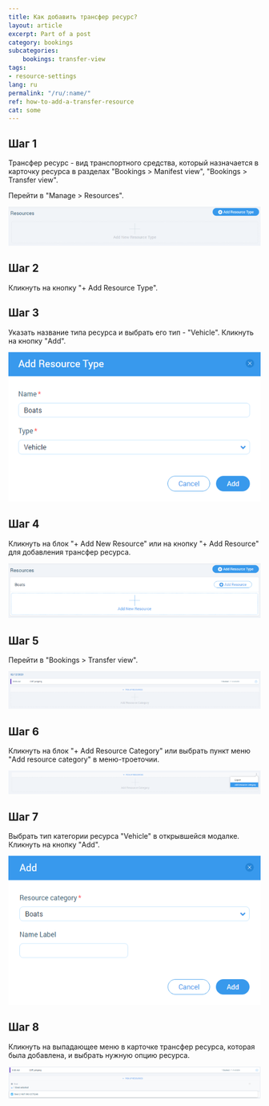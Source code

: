 ```yaml
---
title: Как добавить трансфер ресурс?
layout: article
excerpt: Part of a post
category: bookings
subcategories:
    bookings: transfer-view
tags:
- resource-settings
lang: ru
permalink: "/ru/:name/"
ref: how-to-add-a-transfer-resource
cat: some
---
```


## **Шаг 1**

Трансфер ресурс - вид транспортного средства, который назначается в карточку ресурса в разделах "Bookings > Manifest view", "Bookings > Transfer view".

Перейти в "Manage > Resources".

![How_to_add_a_transfer_resource1](/assets/images/how_to_add_a_transfer_resource1.png)

## **Шаг 2**

Кликнуть на кнопку "+ Add Resource Type".

## **Шаг 3**

Указать название типа ресурса и выбрать его тип - "Vehicle". Кликнуть на кнопку "Add".

![How_to_add_a_transfer_resource2](/assets/images/how_to_add_a_transfer_resource2.png)

## **Шаг 4**

Кликнуть на блок "+ Add New Resource" или на кнопку "+ Add Resource" для добавления трансфер ресурса.

![How_to_add_a_transfer_resource3](/assets/images/how_to_add_a_transfer_resource3.png)

## **Шаг 5**

Перейти в "Bookings > Transfer view".

![How_to_add_a_transfer_resource4](/assets/images/how_to_add_a_transfer_resource4.png)

## **Шаг 6**

Кликнуть на блок "+ Add Resource Category" или выбрать пункт меню "Add resource category" в меню-троеточии.

![How_to_add_a_transfer_resource5](/assets/images/how_to_add_a_transfer_resource5.png)

## **Шаг 7**

Выбрать тип категории ресурса "Vehicle" в открывшейся модалке. Кликнуть на кнопку "Add".

![How_to_add_a_transfer_resource6](/assets/images/how_to_add_a_transfer_resource6.png)

## **Шаг 8**

Кликнуть на выпадающее меню в карточке трансфер ресурса, которая была добавлена, и выбрать нужную опцию ресурса.

![How_to_add_a_transfer_resource7](/assets/images/how_to_add_a_transfer_resource7.png)
